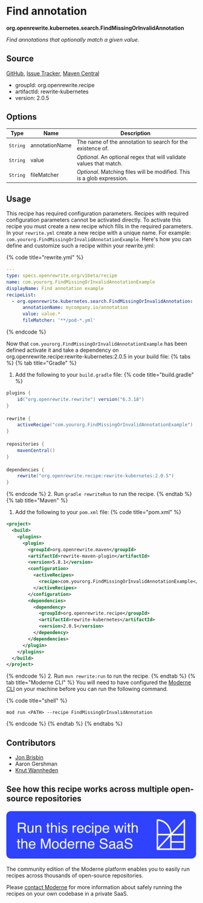 # Find annotation

**org.openrewrite.kubernetes.search.FindMissingOrInvalidAnnotation**

_Find annotations that optionally match a given value._

## Source

[GitHub](https://github.com/openrewrite/rewrite-kubernetes/blob/main/src/main/java/org/openrewrite/kubernetes/search/FindMissingOrInvalidAnnotation.java), [Issue Tracker](https://github.com/openrewrite/rewrite-kubernetes/issues), [Maven Central](https://central.sonatype.com/artifact/org.openrewrite.recipe/rewrite-kubernetes/2.0.5/jar)

* groupId: org.openrewrite.recipe
* artifactId: rewrite-kubernetes
* version: 2.0.5

## Options

| Type | Name | Description |
| -- | -- | -- |
| `String` | annotationName | The name of the annotation to search for the existence of. |
| `String` | value | *Optional*. An optional regex that will validate values that match. |
| `String` | fileMatcher | *Optional*. Matching files will be modified. This is a glob expression. |


## Usage

This recipe has required configuration parameters. Recipes with required configuration parameters cannot be activated directly. To activate this recipe you must create a new recipe which fills in the required parameters. In your `rewrite.yml` create a new recipe with a unique name. For example: `com.yourorg.FindMissingOrInvalidAnnotationExample`.
Here's how you can define and customize such a recipe within your rewrite.yml:

{% code title="rewrite.yml" %}
```yaml
---
type: specs.openrewrite.org/v1beta/recipe
name: com.yourorg.FindMissingOrInvalidAnnotationExample
displayName: Find annotation example
recipeList:
  - org.openrewrite.kubernetes.search.FindMissingOrInvalidAnnotation:
      annotationName: mycompany.io/annotation
      value: value.*
      fileMatcher: '**/pod-*.yml'
```
{% endcode %}

Now that `com.yourorg.FindMissingOrInvalidAnnotationExample` has been defined activate it and take a dependency on org.openrewrite.recipe:rewrite-kubernetes:2.0.5 in your build file:
{% tabs %}
{% tab title="Gradle" %}
1. Add the following to your `build.gradle` file:
{% code title="build.gradle" %}
```groovy
plugins {
    id("org.openrewrite.rewrite") version("6.3.18")
}

rewrite {
    activeRecipe("com.yourorg.FindMissingOrInvalidAnnotationExample")
}

repositories {
    mavenCentral()
}

dependencies {
    rewrite("org.openrewrite.recipe:rewrite-kubernetes:2.0.5")
}
```
{% endcode %}
2. Run `gradle rewriteRun` to run the recipe.
{% endtab %}
{% tab title="Maven" %}
1. Add the following to your `pom.xml` file:
{% code title="pom.xml" %}
```xml
<project>
  <build>
    <plugins>
      <plugin>
        <groupId>org.openrewrite.maven</groupId>
        <artifactId>rewrite-maven-plugin</artifactId>
        <version>5.8.1</version>
        <configuration>
          <activeRecipes>
            <recipe>com.yourorg.FindMissingOrInvalidAnnotationExample</recipe>
          </activeRecipes>
        </configuration>
        <dependencies>
          <dependency>
            <groupId>org.openrewrite.recipe</groupId>
            <artifactId>rewrite-kubernetes</artifactId>
            <version>2.0.5</version>
          </dependency>
        </dependencies>
      </plugin>
    </plugins>
  </build>
</project>
```
{% endcode %}
2. Run `mvn rewrite:run` to run the recipe.
{% endtab %}
{% tab title="Moderne CLI" %}
You will need to have configured the [Moderne CLI](https://docs.moderne.io/moderne-cli/cli-intro) on your machine before you can run the following command.

{% code title="shell" %}
```shell
mod run <PATH> --recipe FindMissingOrInvalidAnnotation
```
{% endcode %}
{% endtab %}
{% endtabs %}

## Contributors
* [Jon Brisbin](mailto:jon@jbrisbin.com)
* Aaron Gershman
* [Knut Wannheden](mailto:knut.wannheden@gmail.com)


## See how this recipe works across multiple open-source repositories

[![Moderne Link Image](/.gitbook/assets/ModerneRecipeButton.png)](https://app.moderne.io/recipes/org.openrewrite.kubernetes.search.FindMissingOrInvalidAnnotation)

The community edition of the Moderne platform enables you to easily run recipes across thousands of open-source repositories.

Please [contact Moderne](https://moderne.io/product) for more information about safely running the recipes on your own codebase in a private SaaS.
